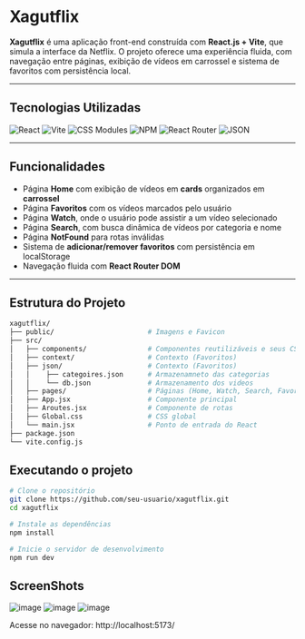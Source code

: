 # Xagutflix

**Xagutflix** é uma aplicação front-end construída com **React.js + Vite**, que simula a interface da Netflix. O projeto oferece uma experiência fluida, com navegação entre páginas, exibição de vídeos em carrossel e sistema de favoritos com persistência local.

---

## Tecnologias Utilizadas

![React](https://img.shields.io/badge/React-20232A?style=for-the-badge&logo=react&logoColor=61DAFB)
![Vite](https://img.shields.io/badge/Vite-646CFF?style=for-the-badge&logo=vite&logoColor=white)
![CSS Modules](https://img.shields.io/badge/CSS%20Modules-264de4?style=for-the-badge&logo=css3&logoColor=white)
![NPM](https://img.shields.io/badge/NPM-CB3837?style=for-the-badge&logo=npm&logoColor=white)
![React Router](https://img.shields.io/badge/React%20Router-CA4245?style=for-the-badge&logo=react-router&logoColor=white)
![JSON](https://img.shields.io/badge/JSON-000?style=for-the-badge&logo=json&logoColor=white)

---

## Funcionalidades

- Página **Home** com exibição de vídeos em **cards** organizados em **carrossel**
- Página **Favoritos** com os vídeos marcados pelo usuário
- Página **Watch**, onde o usuário pode assistir a um vídeo selecionado
- Página **Search**, com busca dinâmica de vídeos por categoria e nome
- Página **NotFound** para rotas inválidas
- Sistema de **adicionar/remover favoritos** com persistência em localStorage
- Navegação fluida com **React Router DOM**

---

## Estrutura do Projeto

```bash
xagutflix/
├── public/                       # Imagens e Favicon
├── src/
│   ├── components/               # Componentes reutilizáveis e seus CSS modules (Carrossel, Cards, Header, etc.)
│   ├── context/                  # Contexto (Favoritos)
│   ├── json/                     # Contexto (Favoritos)
│   │    ├── categoires.json      # Armazenamneto das categorias
│   │    └── db.json              # Armazenamento dos videos
│   ├── pages/                    # Páginas (Home, Watch, Search, Favoritos, NotFound)
│   ├── App.jsx                   # Componente principal
│   ├── Aroutes.jsx               # Componente de rotas
│   ├── Global.css                # CSS global
│   └── main.jsx                  # Ponto de entrada do React
├── package.json
└── vite.config.js
```
## Executando o projeto
```bash
# Clone o repositório
git clone https://github.com/seu-usuario/xagutflix.git
cd xagutflix

# Instale as dependências
npm install

# Inicie o servidor de desenvolvimento
npm run dev
```
## ScreenShots
![image](https://github.com/user-attachments/assets/760b1231-1113-46f1-8d32-be517685af13)
![image](https://github.com/user-attachments/assets/5d134daf-faf0-4fca-b233-18f601e5cc78)
![image](https://github.com/user-attachments/assets/9bfebf79-d0c6-4698-8b99-2fac40c31513)


Acesse no navegador: http://localhost:5173/
